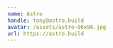 ```yaml
---
name: Astro
handle: tony@astro.build
avatar: /assets/astro-96x96.jpg
url: https://astro.build
---
```


